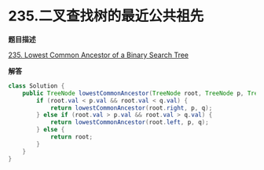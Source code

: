 # 235.二叉查找树的最近公共祖先

**题目描述**

[235. Lowest Common Ancestor of a Binary Search Tree](https://leetcode-cn.com/problems/lowest-common-ancestor-of-a-binary-search-tree/)

**解答**

```java
class Solution {
    public TreeNode lowestCommonAncestor(TreeNode root, TreeNode p, TreeNode q) {
        if (root.val < p.val && root.val < q.val) {
            return lowestCommonAncestor(root.right, p, q);
        } else if (root.val > p.val && root.val > q.val) {
            return lowestCommonAncestor(root.left, p, q);
        } else {
            return root;
        }
    }
}
```